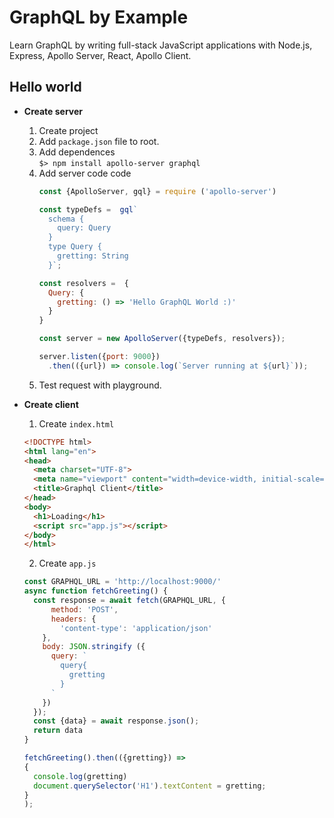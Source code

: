 # GraphQL by Example

Learn GraphQL by writing full-stack JavaScript applications with Node.js, Express, Apollo Server, React, Apollo Client.

## Hello world
* __Create server__
  1. Create project
  2. Add `package.json` file to root.
  3. Add dependences  
  `$> npm install apollo-server graphql`
  4. Add server code code
      ```js
      const {ApolloServer, gql} = require ('apollo-server')

      const typeDefs =  gql`
        schema {
          query: Query
        }
        type Query {
          gretting: String
        }`;

      const resolvers =  {
        Query: {
          gretting: () => 'Hello GraphQL World :)'
        }
      }

      const server = new ApolloServer({typeDefs, resolvers});

      server.listen({port: 9000})
        .then(({url}) => console.log(`Server running at ${url}`));  
      ```
  5. Test request with playground.


* __Create client__
  1. Create `index.html`
    ```html
    <!DOCTYPE html>
    <html lang="en">
    <head>
      <meta charset="UTF-8">
      <meta name="viewport" content="width=device-width, initial-scale=1.0">
      <title>Graphql Client</title>
    </head>
    <body>
      <h1>Loading</h1>
      <script src="app.js"></script>
    </body>
    </html>
    ```
  2. Create `app.js`
    ```js
    const GRAPHQL_URL = 'http://localhost:9000/'
    async function fetchGreeting() {
      const response = await fetch(GRAPHQL_URL, {
          method: 'POST',
          headers: {
            'content-type': 'application/json'
        },
        body: JSON.stringify ({
          query: `
            query{
              gretting
            }       
          `
        })
      });
      const {data} = await response.json();
      return data
    }

    fetchGreeting().then(({gretting}) => 
    {
      console.log(gretting)
      document.querySelector('H1').textContent = gretting;
    }
    );  
    ```